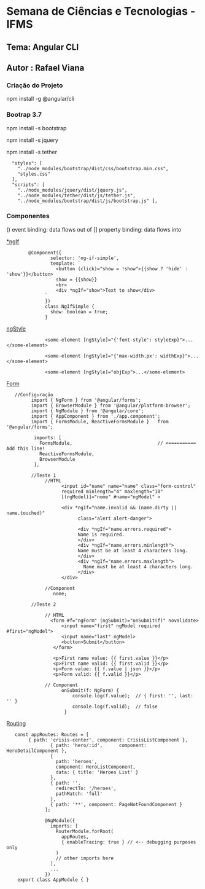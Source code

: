 # Semana de Ciências e Tecnologias - IFMS
## Tema: Angular CLI
## Autor : Rafael Viana

### Criação do Projeto
npm install  -g @angular/cli


### Bootrap 3.7

npm  install -s bootstrap

npm  install -s jquery

npm  install -s tether

      "styles": [
        "../node_modules/bootstrap/dist/css/bootstrap.min.css",
        "styles.css"
      ],
      "scripts": [
        "../node_modules/jquery/dist/jquery.js",
        "../node_modules/tether/dist/js/tether.js",
        "../node_modules/bootstrap/dist/js/bootstrap.js" ],
        
        
        
        

### Componentes
() event binding: data flows out of
[] property binding: data flows into

[*ngIf](https://angular.io/api/common/NgIf)

            @Component({
                    selector: 'ng-if-simple',
                    template: `
                      <button (click)="show = !show">{{show ? 'hide' : 'show'}}</button>
                      show = {{show}}
                      <br>
                      <div *ngIf="show">Text to show</div>
                  `
                  })
                  class NgIfSimple {
                    show: boolean = true;
                  }
                  
 [ngStyle](https://angular.io/api/common/NgStyle)

                  <some-element [ngStyle]="{'font-style': styleExp}">...</some-element>

                  <some-element [ngStyle]="{'max-width.px': widthExp}">...</some-element>

                  <some-element [ngStyle]="objExp">...</some-element>                  
                  
         
 [Form](https://angular.io/api/common/NgStyle)
 
       //Configuração 
             import { NgForm } from '@angular/forms';
             import { BrowserModule } from '@angular/platform-browser';
             import { NgModule } from '@angular/core';
             import { AppComponent } from './app.component';
             import { FormsModule, ReactiveFormsModule }   from '@angular/forms';
             
              imports: [
                FormsModule,                               // <========== Add this line!
                ReactiveFormsModule,
                BrowserModule
              ],
              
             //Teste 1
                  //HTML
                        <input id="name" name="name" class="form-control"
                        required minlength="4" maxlength="10"
                        [(ngModel)]="nome" #name="ngModel" >

                        <div *ngIf="name.invalid && (name.dirty || name.touched)"
                              class="alert alert-danger">

                              <div *ngIf="name.errors.required">
                              Name is required.
                              </div>
                              <div *ngIf="name.errors.minlength">
                              Name must be at least 4 characters long.
                              </div>
                              <div *ngIf="name.errors.maxlength">
                                Name must be at least 4 characters long.
                              </div>
                        </div>
                  
                  //Component
                     nome;
                  
             //Teste 2
             
                  // HTML
                    <form #f="ngForm" (ngSubmit)="onSubmit(f)" novalidate>
                        <input name="first" ngModel required #first="ngModel">
                        <input name="last" ngModel>
                        <button>Submit</button>
                     </form>

                     <p>First name value: {{ first.value }}</p>
                     <p>First name valid: {{ first.valid }}</p>
                     <p>Form value: {{ f.value | json }}</p>
                     <p>Form valid: {{ f.valid }}</p>
                  
                  // Component
                        onSubmit(f: NgForm) {
                            console.log(f.value);  // { first: '', last: '' }
                            console.log(f.valid);  // false
                         }
                         
[Routing](https://angular.io/tutorial/toh-pt5)

        
        
       const appRoutes: Routes = [
            { path: 'crisis-center', component: CrisisListComponent },
                    { path: 'hero/:id',      component: HeroDetailComponent },
                    {
                      path: 'heroes',
                      component: HeroListComponent,
                      data: { title: 'Heroes List' }
                    },
                    { path: '',
                      redirectTo: '/heroes',
                      pathMatch: 'full'
                    },
                    { path: '**', component: PageNotFoundComponent }
                  ];

                  @NgModule({
                    imports: [
                      RouterModule.forRoot(
                        appRoutes,
                        { enableTracing: true } // <-- debugging purposes only
                      )
                      // other imports here
                    ],
                    ...
                  })
        export class AppModule { }
